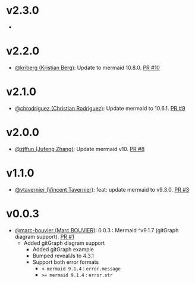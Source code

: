 # v2.3.0

- 

# v2.2.0

- [@kriberg (Kristian Berg)](https://github.com/kriberg): Update to mermaid 10.8.0. [PR #10](https://github.com/zjffun/reveal.js-mermaid-plugin/pull/10)

# v2.1.0

- [@chrodriguez (Christian Rodriguez)](https://github.com/chrodriguez): Update mermaid to 10.6.1. [PR #9](https://github.com/zjffun/reveal.js-mermaid-plugin/pull/9)

# v2.0.0

- [@zjffun (Jufeng Zhang)](https://github.com/zjffun): Update mermaid v10. [PR #8](https://github.com/zjffun/reveal.js-mermaid-plugin/pull/8)

# v1.1.0

- [@vtavernier (Vincent Tavernier)](https://github.com/vtavernier): feat: update mermaid to v9.3.0. [PR #3](https://github.com/zjffun/reveal.js-mermaid-plugin/pull/3)

# v0.0.3

- [@marc-bouvier (Marc BOUVIER)](https://github.com/marc-bouvier): 0.0.3 : Mermaid ^v9.1.7 (gitGraph diagram support). [PR #1](https://github.com/zjffun/reveal.js-mermaid-plugin/pull/1)
  - Added gitGraph diagram support
    - Added gitGraph example
    - Bumped revealJs to 4.3.1
    - Support both error formats
      - `< mermaid 9.1.4` : `error.message`
      - `>= mermaid 9.1.4` : `error.str`
